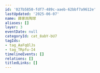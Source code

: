 ```yaml
---
id: '027b5850-fdf7-489c-aaeb-62bbf7a9612e'
lastUpdated: '2025-06-07'
name: 薛家岗陶球
aliases: []
layer: 3
eventDate: null
categoryId: cat_8abY-bU7
tagIds:
- tag_AaFqQlJs
- tag_TRpfu-I4
timelineEvents: []
relations: []
titledLinks: []
---
```


